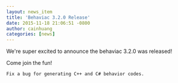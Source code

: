 ```yaml
---
layout: news_item
title: 'Behaviac 3.2.0 Release'
date: 2015-11-18 21:06:51 -0800
author: cainhuang
categories: [news]
---
```


We're super excited to announce the behaviac 3.2.0 was released!

Come join the fun!


```
Fix a bug for generating C++ and C# behavior codes.

```

